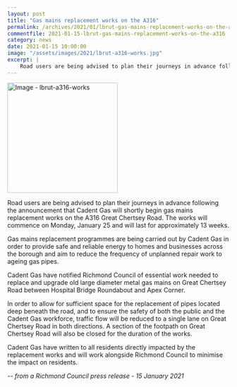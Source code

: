 ```yaml
---
layout: post
title: "Gas mains replacement works on the A316"
permalink: /archives/2021/01/lbrut-gas-mains-replacement-works-on-the-a316.html
commentfile: 2021-01-15-lbrut-gas-mains-replacement-works-on-the-a316
category: news
date: 2021-01-15 10:00:00
image: "/assets/images/2021/lbrut-a316-works.jpg"
excerpt: |
    Road users are being advised to plan their journeys in advance following the announcement that Cadent Gas will shortly begin gas mains replacement works on the A316 Great Chertsey Road. The works will commence on Monday, January 25 and will last for approximately 13 weeks.
---
```

<a href="/assets/images/2021/lbrut-a316-works.jpg" title="Click for a larger image"><img src="/assets/images/2021/lbrut-a316-works-thumb.jpg" width="250" alt="Image - lbrut-a316-works"  class="photo right"/></a>

Road users are being advised to plan their journeys in advance following the announcement that Cadent Gas will shortly begin gas mains replacement works on the A316 Great Chertsey Road. The works will commence on Monday, January 25 and will last for approximately 13 weeks.

Gas mains replacement programmes are being carried out by Cadent Gas in order to provide safe and reliable energy to homes and businesses across the borough and aim to reduce the frequency of unplanned repair work to ageing gas pipes.

Cadent Gas have notified Richmond Council of essential work needed to replace and upgrade old large diameter metal gas mains on Great Chertsey Road between Hospital Bridge Roundabout and Apex Corner.

In order to allow for sufficient space for the replacement of pipes located deep beneath the road, and to ensure the safety of both the public and the Cadent Gas workforce, traffic flow will be reduced to a single lane on Great Chertsey Road in both directions. A section of the footpath on Great Chertsey Road will also be closed for the duration of the works.

Cadent Gas have written to all residents directly impacted by the replacement works and will work alongside Richmond Council to minimise the impact on residents.


<cite>-- from a Richmond Council press release - 15 January 2021</cite>
